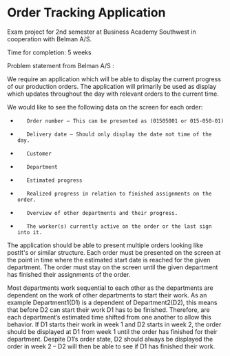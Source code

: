 # Order Tracking Application

Exam project for 2nd semester at Business Academy Southwest in cooperation with Belman A/S.

Time for completion: 5 weeks

Problem statement from Belman A/S :

We require an application which will be able to display the current progress of our production orders. The application will primarily be used as display which updates throughout the day with relevant orders to the current time.

We would like to see the following data on the screen for each order:

-        Order number – This can be presented as (01505001 or 015-050-01)

-        Delivery date – Should only display the date not time of the day.

-        Customer

-        Department

-        Estimated progress

-        Realized progress in relation to finished assignments on the order.

-        Overview of other departments and their progress.

-        The worker(s) currently active on the order or the last sign into it.

The application should be able to present multiple orders looking like postIt's or similar structure. Each order must be presented on the screen at the point in time where the estimated start date is reached for the given department. The order must stay on the screen until the given department has finished their assignments of the order.

Most departments work sequential to each other as the departments are dependent on the work of other departments to start their work. As an example Department1(D1) is a dependent of Department2(D2), this means that before D2 can start their work D1 has to be finished. Therefore, are each department’s estimated time shifted from one another to allow this behavior. If D1 starts their work in week 1 and D2 starts in week 2, the order should be displayed at D1 from week 1 until the order has finished for their department. Despite D1’s order state, D2 should always be displayed the order in week 2 – D2 will then be able to see if D1 has finished their work.
